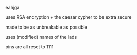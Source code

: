 eahjga

uses RSA encryption + the caesar cypher to be extra secure

made to be as unbreakable as possible

uses (modified) names of the lads 

pins are all reset to 1111
